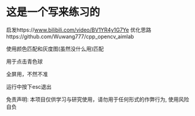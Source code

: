 # 这是一个写来练习的

启发https://www.bilibili.com/video/BV1YR4y1G7Ye
优化思路https://github.com/Wuwang777/cpp_opencv_aimlab

使用颜色匹配和灰度图(虽然没什么用)匹配

用于点击青色球

全屏用，不然不准

运行中按下esc退出

免责声明: 本项目仅供学习与研究使用，请勿用于任何形式的作弊行为, 使用风险自负

